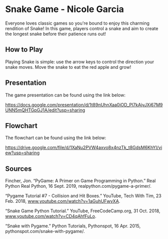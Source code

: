 # Snake Game - Nicole Garcia

Everyone loves classic games so you're bound to enjoy this charming rendition of Snake! In this game, players control a snake and aim to create the longest snake before their patience runs out!

## How to Play

Playing Snake is simple: use the arrow keys to control the direction your snake moves. Move the snake to eat the red apple and grow!

## Presentation
The game presentation can be found using the link below:

https://docs.google.com/presentation/d/1t89nUhnXaa0iOD_Pl7kAjvJXj67M9UNN5mQHTGpGJ1A/edit?usp=sharing

## Flowchart
The flowchart can be found using the link below:

https://drive.google.com/file/d/1XaNu2PVW4axvo8x4nzTk_t8GdsM6KhYI/view?usp=sharing

## Sources

Fincher, Jon. “PyGame: A Primer on Game Programming in Python.” Real Python     Real Python, 16 Sept. 2019, realpython.com/pygame-a-primer/.

“Pygame Tutorial #7 - Collision and Hit Boxes.” YouTube, Tech With Tim, 23      Feb. 2018, www.youtube.com/watch?v=1aGuhUFwvXA.

“Snake Game Python Tutorial.” YouTube, FreeCodeCamp.org, 31 Oct. 2018,          www.youtube.com/watch?v=CD4qAhfFuLo.

“Snake with Pygame.” Python Tutorials, Pythonspot, 16 Apr. 2015,                pythonspot.com/snake-with-pygame/.

